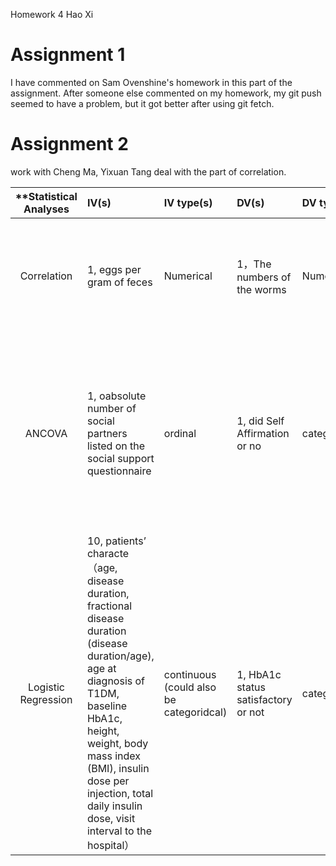 Homework 4
Hao Xi

# Assignment 1  

I have commented on Sam Ovenshine's homework in this part of the assignment.
After someone else commented on my homework, my git push seemed to have a problem, but it got better after using git fetch.

# Assignment 2

work with Cheng Ma, Yixuan Tang
deal with the part of correlation.



| **Statistical Analyses	|  IV(s)  |  IV type(s) |  DV(s)  |  DV type(s)  |  Control Var | Control Var type  | Question to be answered | _H0_ | alpha | link to paper **|
|:----------:|:----------|:------------|:-------------|:-------------|:------------|:------------- |:------------------|:----:|:-------:|:-------|
Correlation	| 1, eggs per gram of feces | Numerical | 1，The numbers of the worms| Numerical | 1, 1，	egg-positive or negative |  categorical | 	If the numbers of the worms correlated with the egg counts in human clonorchiasis | there was no significant positive  correlation between eggs per gram of feces and numbers of worms | 0.001 | [Correlation between Discharged Worms and Fecal Egg Counts in Human Clonorchiasis](http://journals.plos.org/plosntds/article?id=10.1371/journal.pntd.0001339) |
  |||||||||
ANCOVA	| 1,  oabsolute number of social partners listed on the social support questionnaire | ordinal | 1, did Self Affirmation or no| categorical | 1, age | continuous (could also be categoridcal) | 	How both structural and functional components of individuals’ social networks may moderate the association between biological sex and experimental pain sensitivity | Ranks test groups <= Ranks control group | 0.05 | [Sex Differences in How Social Networks and Relationship Quality Influence Experimental Pain Sensitivity](http://journals.plos.org/plosone/article?id=10.1371/journal.pone.0078663) |
  |||||||||  
Logistic Regression	| 10, patients’ characte（age, disease duration, fractional disease duration (disease duration/age), age at diagnosis of T1DM, baseline HbA1c, height, weight, body mass index (BMI), insulin dose per injection, total daily insulin dose, visit interval to the hospital） | continuous (could also be categoridcal) | 1, HbA1c status satisfactory or not| categorical |   | continuous (could also be categoridcal) | 	identify patient characteristics that were predictive of satisfactory glycaemic control in the paediatric population | a specific patient characteristics has no correlation with HbA1c status | 0.05 | [Prediction of glycaemic control in young children and adolescents with type 1 diabetes mellitus using mixed-effects logistic regression modelling](http://journals.plos.org/plosone/article?id=10.1371/journal.pone.0182181) |
  
  